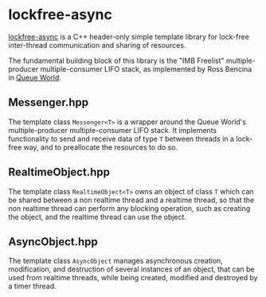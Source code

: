 # lockfree-async

[lockfree-async](https://github.com/unevens/lockfree-async) is a C++ header-only simple template library for lock-free
inter-thread communication and sharing of resources.

The fundamental building block of this library is the "IMB Freelist" multiple-producer multiple-consumer LIFO stack, as
implemented by Ross Bencina in [Queue World](https://github.com/RossBencina/QueueWorld).

## Messenger.hpp

The template class `Messenger<T>` is a wrapper around the Queue World's multiple-producer multiple-consumer LIFO stack.
It implements functionality to send and receive data of type `T` between threads in a lock-free way, and to preallocate
the resources to do so.

## RealtimeObject.hpp

The template class `RealtimeObject<T>` owns an object of class `T` which can be shared between a non realtime thread and a
realtime thread, so that the non realtime thread can perform any blocking operation, such as creating the object, and
the realtime thread can use the object.

## AsyncObject.hpp

The template class `AsyncObject` manages asynchronous creation, modification, and destruction of several instances of an object, that can be
used from realtime threads, while being created, modified and destroyed by a timer thread.